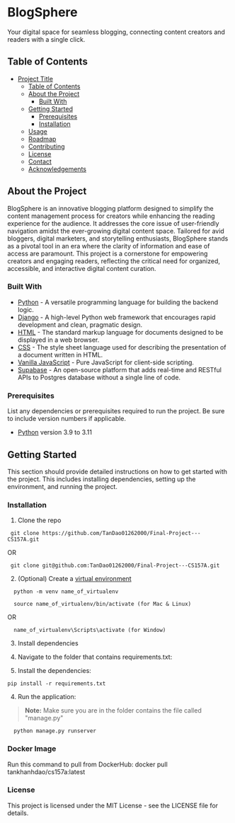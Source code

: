 
# BlogSphere

Your digital space for seamless blogging, connecting content creators and readers with a single click.

## Table of Contents

- [Project Title](#project-title)
  - [Table of Contents](#table-of-contents)
  - [About the Project](#about-the-project)
    - [Built With](#built-with)
  - [Getting Started](#getting-started)
    - [Prerequisites](#prerequisites)
    - [Installation](#installation)
  - [Usage](#usage)
  - [Roadmap](#roadmap)
  - [Contributing](#contributing)
  - [License](#license)
  - [Contact](#contact)
  - [Acknowledgements](#acknowledgements)

## About the Project

BlogSphere is an innovative blogging platform designed to simplify the content management process for creators while enhancing the reading experience for the audience. It addresses the core issue of user-friendly navigation amidst the ever-growing digital content space. Tailored for avid bloggers, digital marketers, and storytelling enthusiasts, BlogSphere stands as a pivotal tool in an era where the clarity of information and ease of access are paramount. This project is a cornerstone for empowering creators and engaging readers, reflecting the critical need for organized, accessible, and interactive digital content curation.

### Built With

- [Python](https://www.python.org/) - A versatile programming language for building the backend logic.
- [Django](https://www.djangoproject.com/) - A high-level Python web framework that encourages rapid development and clean, pragmatic design.
- [HTML](https://developer.mozilla.org/en-US/docs/Web/HTML) - The standard markup language for documents designed to be displayed in a web browser.
- [CSS](https://developer.mozilla.org/en-US/docs/Web/CSS) - The style sheet language used for describing the presentation of a document written in HTML.
- [Vanilla JavaScript](https://developer.mozilla.org/en-US/docs/Web/JavaScript) - Pure JavaScript for client-side scripting.
- [Supabase](https://supabase.io/) - An open-source platform that adds real-time and RESTful APIs to Postgres database without a single line of code.


### Prerequisites

List any dependencies or prerequisites required to run the project. Be sure to include version numbers if applicable.

- [Python](https://www.python.org/downloads/) version 3.9 to 3.11


## Getting Started

This section should provide detailed instructions on how to get started with the project. This includes installing dependencies, setting up the environment, and running the project.


### Installation

1. Clone the repo

  ```
   git clone https://github.com/TanDao01262000/Final-Project---CS157A.git
  ```

  OR

  ``` 
   git clone git@github.com:TanDao01262000/Final-Project---CS157A.git
  ```

2. (Optional) Create a [virtual environment](https://docs.python.org/3/tutorial/venv.html) 

  ```
    python -m venv name_of_virtualenv
  ```

  ``` 
    source name_of_virtualenv/bin/activate (for Mac & Linux)
  ```

  OR

  ``` 
    name_of_virtualenv\Scripts\activate (for Window)
  ```

3. Install dependencies

  1. Navigate to the folder that contains requirements.txt:

  2. Install the dependencies:

   ```
   pip install -r requirements.txt
   ```

4. Run the application:
  > **Note:** Make sure you are in the folder contains the file called "manage.py"
  ```
    python manage.py runserver
  ```
### Docker Image
Run this command to pull from DockerHub: docker pull tankhanhdao/cs157a:latest

### License

This project is licensed under the MIT License - see the LICENSE file for details.

